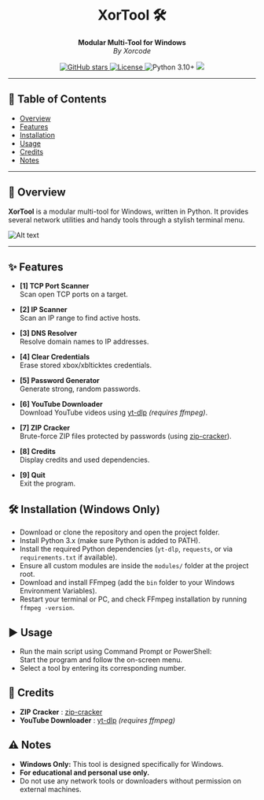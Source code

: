 <h1 align="center">XorTool 🛠️</h1>
<p align="center">
  <b>Modular Multi-Tool for Windows</b><br>
  <i>By Xorcode</i>
</p>

<p align="center">
  <a href="https://github.com/XorcodeYt/XorTool">
    <img src="https://img.shields.io/github/stars/XorcodeYt/XorTool?style=social" alt="GitHub stars">
  </a>
  <a href="https://github.com/XorcodeYt/XorTool/blob/main/LICENSE">
    <img src="https://img.shields.io/github/license/XorcodeYt/XorTool.svg" alt="License">
  </a>
  <img src="https://img.shields.io/badge/python-3.10%2B-blue" alt="Python 3.10+">
  <img src="https://img.shields.io/badge/Platform-Windows-blue">
</p>

---

## 📖 Table of Contents

- [Overview](#overview)
- [Features](#features)
- [Installation](#installation-windows-only)
- [Usage](#usage)
- [Credits](#credits)
- [Notes](#notes)

---

## 📝 Overview

**XorTool** is a modular multi-tool for Windows, written in Python. It provides several network utilities and handy tools through a stylish terminal menu.

![Alt text](https://i.ibb.co/7JGNK7hn/tool.png)

---

## ✨ Features

- **[1] TCP Port Scanner**  
  Scan open TCP ports on a target.

- **[2] IP Scanner**  
  Scan an IP range to find active hosts.

- **[3] DNS Resolver**  
  Resolve domain names to IP addresses.

- **[4] Clear Credentials**  
  Erase stored xbox/xblticktes credentials.

- **[5] Password Generator**  
  Generate strong, random passwords.

- **[6] YouTube Downloader**  
  Download YouTube videos using [yt-dlp](https://github.com/yt-dlp/yt-dlp) *(requires ffmpeg)*.

- **[7] ZIP Cracker**  
  Brute-force ZIP files protected by passwords (using [zip-cracker](https://github.com/FreshMilkshake/zip-cracker)).

- **[8] Credits**  
  Display credits and used dependencies.

- **[9] Quit**  
  Exit the program.

## 🛠️ Installation (Windows Only)

- Download or clone the repository and open the project folder.
- Install Python 3.x (make sure Python is added to PATH).
- Install the required Python dependencies (`yt-dlp`, `requests`, or via `requirements.txt` if available).
- Ensure all custom modules are inside the `modules/` folder at the project root.
- Download and install FFmpeg (add the `bin` folder to your Windows Environment Variables).
- Restart your terminal or PC, and check FFmpeg installation by running `ffmpeg -version`.

## ▶️ Usage

- Run the main script using Command Prompt or PowerShell:  
  Start the program and follow the on-screen menu.
- Select a tool by entering its corresponding number.

## 🙏 Credits

- **ZIP Cracker** : [zip-cracker](https://github.com/FreshMilkshake/zip-cracker)
- **YouTube Downloader** : [yt-dlp](https://github.com/yt-dlp/yt-dlp) *(requires ffmpeg)*

## ⚠️ Notes

- **Windows Only:** This tool is designed specifically for Windows.
- **For educational and personal use only.**
- Do not use any network tools or downloaders without permission on external machines.
